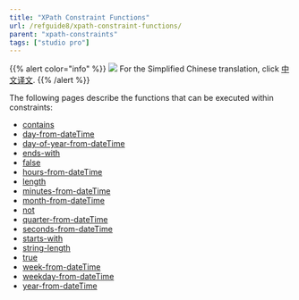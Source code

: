 ```yaml
---
title: "XPath Constraint Functions"
url: /refguide8/xpath-constraint-functions/
parent: "xpath-constraints"
tags: ["studio pro"]
---
```


{{% alert color="info" %}}
<img src="/attachments/china.png" style="display: inline-block; margin: 0" /> For the Simplified Chinese translation, click [中文译文](https://cdn.mendix.tencent-cloud.com/documentation/refguide8/xpath-constraint-functions.pdf).
{{% /alert %}}

The following pages describe the functions that can be executed within constraints:

* [contains](/refguide8/xpath-contains/)
* [day-from-dateTime](/refguide8/xpath-day-from-datetime/)
* [day-of-year-from-dateTime](/refguide8/xpath-day-of-year-from-datetime/)
* [ends-with](/refguide8/xpath-ends-with/)
* [false](/refguide8/xpath-false/)
* [hours-from-dateTime](/refguide8/xpath-hours-from-datetime/)
* [length](/refguide8/xpath-length/)
* [minutes-from-dateTime](/refguide8/xpath-minutes-from-datetime/)
* [month-from-dateTime](/refguide8/xpath-month-from-datetime/)
* [not](/refguide8/xpath-not/)
* [quarter-from-dateTime](/refguide8/xpath-quarter-from-datetime/)
* [seconds-from-dateTime](/refguide8/xpath-seconds-from-datetime/)
* [starts-with](/refguide8/xpath-starts-with/)
* [string-length](/refguide8/xpath-string-length/)
* [true](/refguide8/xpath-true/)
* [week-from-dateTime](/refguide8/xpath-week-from-datetime/)
* [weekday-from-dateTime](/refguide8/xpath-weekday-from-datetime/)
* [year-from-dateTime](/refguide8/xpath-year-from-datetime/)

